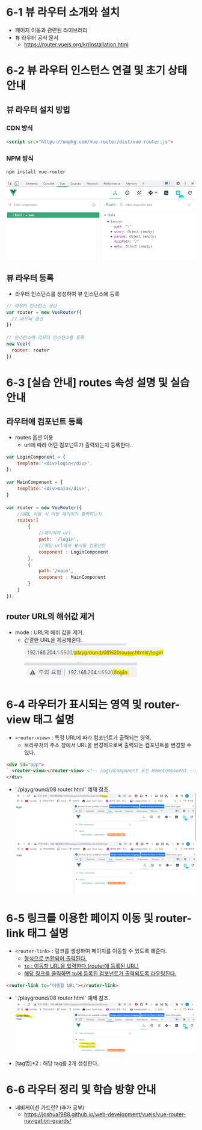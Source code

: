 # 6-1 뷰 라우터 소개와 설치
- 페이지 이동과 관련된 라이브러리
- 뷰 라우터 공식 문서
    - https://router.vuejs.org/kr/installation.html


# 6-2 뷰 라우터 인스턴스 연결 및 초기 상태 안내

## 뷰 라우터 설치 방법
### CDN 방식
```html
<script src="https://unpkg.com/vue-router/dist/vue-router.js">
```
### NPM 방식
```sh
npm install vue-router
```

![vueDevTool_router](./img/router.png)

## 뷰 라우터 등록
- 라우터 인스턴스를 생성하여 뷰 인스턴스에 등록
```js
// 라우터 인스턴스 생성
var router = new VueRouter({
  // 라우터 옵션
})

// 인스턴스에 라우터 인스턴스를 등록
new Vue({
  router: router
})

```

# 6-3 [실습 안내] routes 속성 설명 및 실습 안내

## 라우터에 컴포넌트 등록
- routes 옵션 이용
    - url에 따라 어떤 컴포넌트가 출력되는지 등록한다.
```js
var LoginComponent = {
    template:'<div>login</div>',
};

var MainComponent = {
    template:'<div>main</div>',
}

var router = new VueRouter({
    //URL 이동 시 어떤 페이지가 출력되는지
    routes:[
        {
            //페이지의 url
            path: '/login',
            //해당 url에서 표시될 컴포넌트
            component : LoginComponent
        },
        {
            path:'/main',
            component : MainComponent
        }
    ]
});
```

## router URL의 해쉬값 제거
- mode : URL의 해쉬 값을 제거.
    - 간결한 URL을 제공해준다.
    ![해쉬_제거_전](./img/해쉬_제거_전.png)
    ![해쉬_제거_후](./img/해쉬_제거_후.png)

# 6-4 라우터가 표시되는 영역 및 router-view 태그 설명
- `<router-view>` : 특정 URL에 따라 컴포넌트가 출력되는 영역.
    - 브라우저의 주소 창에서 URL을 변경하으로써 출력되는 컴포넌트를 변경할 수 있다.
```html
<div id="app">
  <router-view></router-view> <!-- LoginComponent 또는 HomeComponent -->
</div>
```
- './playground/08 router.html' 예제 참조.
![router_login](./img/router_login.png)
![router_main](./img/router_main.png)


# 6-5 링크를 이용한 페이지 이동 및 router-link 태그 설명
- `<router-link>` : 링크를 생성하여 페이지를 이동할 수 있도록 해준다.
    - <a href=""> 형식으로 변환되어 출력된다.
    - `to` : 이동할 URL을 입력한다.(router에 등록된 URL)
    - 해당 링크를 클릭하면 to에 등록된 컴포넌트가 출력되도록 라우팅된다.
```html
<router-link to="이동할 URL"></router-link>
```

- './playground/08 router.html' 예제 참조.
![router_link](./img/router-link.png)


- [tag명]*2 : 해당 tag를 2개 생성한다.


# 6-6 라우터 정리 및 학습 방향 안내
- 네비게이션 가드란? (추가 공부)
    - https://joshua1988.github.io/web-development/vuejs/vue-router-navigation-guards/


